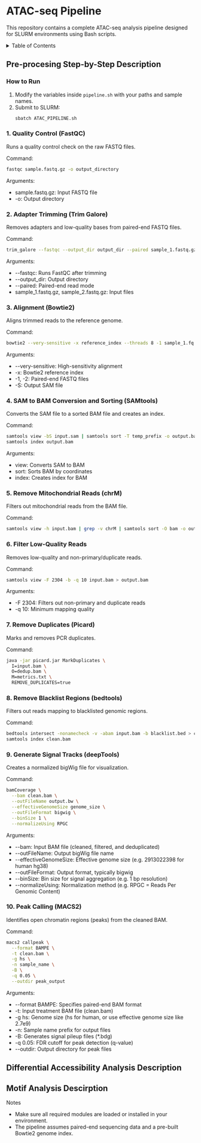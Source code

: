 # ATAC-seq Pipeline

This repository contains a complete ATAC-seq analysis pipeline designed for SLURM environments using Bash scripts.

<!-- TABLE OF CONTENTS -->
<details>
  <summary>Table of Contents</summary>
  <ol>
    <li>
      <a href="Pre-procesing-Step-by-Step-Description">Pre-procesing Step-by-Step Description</a>
      <ul>
         <li><a href="1.-Quality-Control-(FastQC)">1. Quality Control (FastQC)</a></li>
         <li><a href="2.-Adapter-Trimming-(Trim Galore)">2. Adapter Trimming (Trim Galore)</a></li>
         <li><a href="3.-Alignment-(Bowtie2)">3.-Alignment-(Bowtie2)-(FastQC)</a></li>
         <li><a href="4.-SAM-to-BAM-Conversion-and-Sorting-(SAMtools)">4. SAM to BAM Conversion and Sorting (SAMtools)</a></li>
         <li><a href="5.-Remove-Mitochondrial-Reads-(chrM)">5. Remove Mitochondrial Reads (chrM)</a></li>
         <li><a href="6.-Filter-Low-Quality-Reads">6. Filter Low-Quality Reads</a></li>
         <li><a href="7.-Remove-Duplicates-(Picard)>7. Remove Duplicates (Picard)</a></li>
         <li><a href="8.-Remove-Blacklist-Regions-(bedtools)">8. Remove Blacklist Regions (bedtools)</a></li>
         <li><a href="9.-Generate-Signal-Tracks-(deepTools)">9. Generate Signal Tracks (deepTools)</a></li>
         <li><a href="10.-Peak-Calling-(MACS2)">10. Peak Calling (MACS2)</a></li>
      </ul>
      </li>
    <li>
      <a href="Differential-Accessibility-Analysis-Description">Differential Accessibility Analysis Description</a>
       </li>
    <li>
      <a href="Motif-Analysis-Descirption">Motif Analysis Descirption</a>
       </ul>
        </ol>
</details>
   
<!-- Pre-procesing Step-by-Step Description -->
## Pre-procesing Step-by-Step Description

### How to Run

1. Modify the variables inside `pipeline.sh` with your paths and sample names.
2. Submit to SLURM:
   ```bash
   sbatch ATAC_PIPELINE.sh
   ```
### 1. Quality Control (FastQC)
Runs a quality control check on the raw FASTQ files.

Command:

```bash
fastqc sample.fastq.gz -o output_directory

```
Arguments:

- sample.fastq.gz: Input FASTQ file
- -o: Output directory 


### 2. Adapter Trimming (Trim Galore)
Removes adapters and low-quality bases from paired-end FASTQ files.

Command:

```bash
trim_galore --fastqc --output_dir output_dir --paired sample_1.fastq.gz sample_2.fastq.gz

```
Arguments:

- --fastqc: Runs FastQC after trimming
- --output_dir: Output directory
- --paired: Paired-end read mode
- sample_1.fastq.gz, sample_2.fastq.gz: Input files

### 3. Alignment (Bowtie2)
Aligns trimmed reads to the reference genome.

Command:

```bash
bowtie2 --very-sensitive -x reference_index --threads 8 -1 sample_1.fq.gz -2 sample_2.fq.gz -S output.sam
```

Arguments:
- --very-sensitive: High-sensitivity alignment
- -x: Bowtie2 reference index
- -1, -2: Paired-end FASTQ files
- -S: Output SAM file

### 4. SAM to BAM Conversion and Sorting (SAMtools)
Converts the SAM file to a sorted BAM file and creates an index.

Command:

```bash
samtools view -bS input.sam | samtools sort -T temp_prefix -o output.bam
samtools index output.bam
```
Arguments:

- view: Converts SAM to BAM
- sort: Sorts BAM by coordinates
- index: Creates index for BAM

### 5. Remove Mitochondrial Reads (chrM)
Filters out mitochondrial reads from the BAM file.

Command:

```bash
samtools view -h input.bam | grep -v chrM | samtools sort -O bam -o output.bam -T temp_prefix

```

### 6. Filter Low-Quality Reads
Removes low-quality and non-primary/duplicate reads.

Command:

```bash
samtools view -F 2304 -b -q 10 input.bam > output.bam

```
Arguments:

- -F 2304: Filters out non-primary and duplicate reads
- -q 10: Minimum mapping quality

### 7. Remove Duplicates (Picard)
Marks and removes PCR duplicates.

Command:

```bash
java -jar picard.jar MarkDuplicates \
  I=input.bam \
  O=dedup.bam \
  M=metrics.txt \
  REMOVE_DUPLICATES=true
```

### 8. Remove Blacklist Regions (bedtools)
Filters out reads mapping to blacklisted genomic regions.

Command:

```bash
bedtools intersect -nonamecheck -v -abam input.bam -b blacklist.bed > clean.bam
samtools index clean.bam
```
### 9. Generate Signal Tracks (deepTools)
Creates a normalized bigWig file for visualization.

Command:

```bash
bamCoverage \
  --bam clean.bam \
  --outFileName output.bw \
  --effectiveGenomeSize genome_size \
  --outFileFormat bigwig \
  --binSize 1 \
  --normalizeUsing RPGC
```
Arguments:

- --bam: Input BAM file (cleaned, filtered, and deduplicated)
- --outFileName: Output bigWig file name
- --effectiveGenomeSize: Effective genome size (e.g. 2913022398 for human hg38)
- --outFileFormat: Output format, typically bigwig
- --binSize: Bin size for signal aggregation (e.g. 1 bp resolution)
- --normalizeUsing: Normalization method (e.g. RPGC = Reads Per Genomic Content)


### 10. Peak Calling (MACS2)
Identifies open chromatin regions (peaks) from the cleaned BAM.

Command:

```bash
macs2 callpeak \
  --format BAMPE \
  -t clean.bam \
  -g hs \
  -n sample_name \
  -B \
  -q 0.05 \
  --outdir peak_output
```

Arguments:

- --format BAMPE: Specifies paired-end BAM format
- -t: Input treatment BAM file (clean.bam)
- -g hs: Genome size (hs for human, or use effective genome size like 2.7e9) 
- -n: Sample name prefix for output files
- -B: Generates signal pileup files (*.bdg) 
- -q 0.05: FDR cutoff for peak detection (q-value) 
- --outdir: Output directory for peak files

## Differential Accessibility Analysis Description



## Motif Analysis Descirption




Notes
- Make sure all required modules are loaded or installed in your environment.
- The pipeline assumes paired-end sequencing data and a pre-built Bowtie2 genome index.
